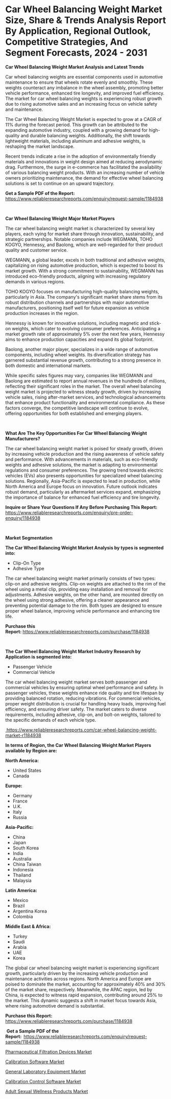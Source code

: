 <p><h1>Car Wheel Balancing Weight Market Size, Share & Trends Analysis Report By Application, Regional Outlook, Competitive Strategies, And Segment Forecasts, 2024 - 2031</h1></p><p><strong>Car Wheel Balancing Weight Market Analysis and Latest Trends</strong></p>
<p><p>Car wheel balancing weights are essential components used in automotive maintenance to ensure that wheels rotate evenly and smoothly. These weights counteract any imbalance in the wheel assembly, promoting better vehicle performance, enhanced tire longevity, and improved fuel efficiency. The market for car wheel balancing weights is experiencing robust growth due to rising automotive sales and an increasing focus on vehicle safety and maintenance.</p><p>The Car Wheel Balancing Weight Market is expected to grow at a CAGR of 11% during the forecast period. This growth can be attributed to the expanding automotive industry, coupled with a growing demand for high-quality and durable balancing weights. Additionally, the shift towards lightweight materials, including aluminum and adhesive weights, is reshaping the market landscape. </p><p>Recent trends indicate a rise in the adoption of environmentally friendly materials and innovations in weight design aimed at reducing aerodynamic drag. Furthermore, the surge in e-commerce has facilitated the availability of various balancing weight products. With an increasing number of vehicle owners prioritizing maintenance, the demand for effective wheel balancing solutions is set to continue on an upward trajectory.</p></p>
<p><strong>Get a Sample PDF of the Report:&nbsp;</strong> <a href="https://www.reliableresearchreports.com/enquiry/request-sample/1184938?utm_campaign=28&utm_medium=2&utm_source=Github&utm_content=ia&utm_term=22102024&utm_id=car-wheel-balancing-weight">https://www.reliableresearchreports.com/enquiry/request-sample/1184938</a></p>
<p>&nbsp;</p>
<p><strong>Car Wheel Balancing Weight Major Market Players</strong></p>
<p><p>The car wheel balancing weight market is characterized by several key players, each vying for market share through innovation, sustainability, and strategic partnerships. Notable companies include WEGMANN, TOHO KOGYO, Hennessy, and Baolong, which are well-regarded for their product quality and customer service.</p><p>WEGMANN, a global leader, excels in both traditional and adhesive weights, capitalizing on rising automotive production, which is expected to boost its market growth. With a strong commitment to sustainability, WEGMANN has introduced eco-friendly products, aligning with increasing regulatory demands in various regions.</p><p>TOHO KOGYO focuses on manufacturing high-quality balancing weights, particularly in Asia. The company's significant market share stems from its robust distribution channels and partnerships with major automotive manufacturers, positioning itself well for future expansion as vehicle production increases in the region.</p><p>Hennessy is known for innovative solutions, including magnetic and stick-on weights, which cater to evolving consumer preferences. Anticipating a market growth rate of approximately 5% over the next few years, Hennessy aims to enhance production capacities and expand its global footprint.</p><p>Baolong, another major player, specializes in a wide range of automotive components, including wheel weights. Its diversification strategy has garnered substantial revenue growth, contributing to a strong presence in both domestic and international markets.</p><p>While specific sales figures may vary, companies like WEGMANN and Baolong are estimated to report annual revenues in the hundreds of millions, reflecting their significant roles in the market. The overall wheel balancing weight market is projected to witness steady growth, driven by increasing vehicle sales, rising after-market services, and technological advancements that enhance product functionality and environmental compliance. As these factors converge, the competitive landscape will continue to evolve, offering opportunities for both established and emerging players.</p></p>
<p>&nbsp;</p>
<p><strong>What Are The Key Opportunities For Car Wheel Balancing Weight Manufacturers?</strong></p>
<p><p>The car wheel balancing weight market is poised for steady growth, driven by increasing vehicle production and the rising awareness of vehicle safety and performance. With advancements in materials, such as eco-friendly weights and adhesive solutions, the market is adapting to environmental regulations and consumer preferences. The growing trend towards electric vehicles (EVs) also presents opportunities for specialized wheel balancing solutions. Regionally, Asia-Pacific is expected to lead in production, while North America and Europe focus on innovation. Future outlook indicates robust demand, particularly as aftermarket services expand, emphasizing the importance of balance for enhanced fuel efficiency and tire longevity.</p></p>
<p><strong>Inquire or Share Your Questions If Any Before Purchasing This Report:</strong> <a href="https://www.reliableresearchreports.com/enquiry/pre-order-enquiry/1184938?utm_campaign=28&utm_medium=2&utm_source=Github&utm_content=ia&utm_term=22102024&utm_id=car-wheel-balancing-weight">https://www.reliableresearchreports.com/enquiry/pre-order-enquiry/1184938</a></p>
<p>&nbsp;</p>
<p><strong>Market Segmentation</strong></p>
<p><strong>The Car Wheel Balancing Weight Market Analysis by types is segmented into:</strong></p>
<p><ul><li>Clip-On Type</li><li>Adhesive Type</li></ul></p>
<p><p>The car wheel balancing weight market primarily consists of two types: clip-on and adhesive weights. Clip-on weights are attached to the rim of the wheel using a metal clip, providing easy installation and removal for adjustments. Adhesive weights, on the other hand, are mounted directly on the wheel using strong adhesive, offering a cleaner appearance and preventing potential damage to the rim. Both types are designed to ensure proper wheel balance, improving vehicle performance and enhancing tire life.</p></p>
<p><strong>Purchase this Report:&nbsp;</strong><a href="https://www.reliableresearchreports.com/purchase/1184938?utm_campaign=28&utm_medium=2&utm_source=Github&utm_content=ia&utm_term=22102024&utm_id=car-wheel-balancing-weight">https://www.reliableresearchreports.com/purchase/1184938</a></p>
<p>&nbsp;</p>
<p><strong>The Car Wheel Balancing Weight Market Industry Research by Application is segmented into:</strong></p>
<p><ul><li>Passenger Vehicle</li><li>Commercial Vehicle</li></ul></p>
<p><p>The car wheel balancing weight market serves both passenger and commercial vehicles by ensuring optimal wheel performance and safety. In passenger vehicles, these weights enhance ride quality and tire lifespan by providing balanced rotation, reducing vibrations. For commercial vehicles, proper weight distribution is crucial for handling heavy loads, improving fuel efficiency, and ensuring driver safety. The market caters to diverse requirements, including adhesive, clip-on, and bolt-on weights, tailored to the specific demands of each vehicle type.</p></p>
<p><a href="https://www.reliableresearchreports.com/car-wheel-balancing-weight-market-r1184938?utm_campaign=28&utm_medium=2&utm_source=Github&utm_content=ia&utm_term=22102024&utm_id=car-wheel-balancing-weight">&nbsp;https://www.reliableresearchreports.com/car-wheel-balancing-weight-market-r1184938</a></p>
<p><strong>In terms of Region, the Car Wheel Balancing Weight Market Players available by Region are:</strong></p>
<p>
    <p> <strong> North America: </strong>
        <ul>
            <li>United States</li>
            <li>Canada</li>
        </ul>
        </p> 
    <p> <strong> Europe: </strong>
        <ul>
            <li>Germany</li>
            <li>France</li>
            <li>U.K.</li>
            <li>Italy</li>
            <li>Russia</li>
        </ul>
        </p> 
    <p> <strong> Asia-Pacific: </strong>
        <ul>
            <li>China</li>
            <li>Japan</li>
            <li>South Korea</li>
            <li>India</li>
            <li>Australia</li>
            <li>China Taiwan</li>
            <li>Indonesia</li>
            <li>Thailand</li>
            <li>Malaysia</li>
        </ul>
        </p> 
    <p> <strong> Latin America: </strong>
        <ul>
            <li>Mexico</li>
            <li>Brazil</li>
            <li>Argentina Korea</li>
            <li>Colombia</li>
        </ul>
        </p> 
    <p> <strong> Middle East & Africa: </strong>
        <ul>
            <li>Turkey</li>
            <li>Saudi</li>
            <li>Arabia</li>
            <li>UAE</li>
            <li>Korea</li>
        </ul>
    </p>
    </p>
<p><p>The global car wheel balancing weight market is experiencing significant growth, particularly driven by the increasing vehicle production and maintenance activities across regions. North America and Europe are poised to dominate the market, accounting for approximately 40% and 30% of the market share, respectively. Meanwhile, the APAC region, led by China, is expected to witness rapid expansion, contributing around 25% to the market. This dynamic suggests a shift in market focus towards Asia, where rising automotive demand is substantial.</p></p>
<p><strong>Purchase this Report: </strong><a href="https://www.reliableresearchreports.com/purchase/1184938?utm_campaign=28&utm_medium=2&utm_source=Github&utm_content=ia&utm_term=22102024&utm_id=car-wheel-balancing-weight">https://www.reliableresearchreports.com/purchase/1184938</a></p>
<p>&nbsp;<strong>Get a Sample PDF of the Report:&nbsp;&nbsp;</strong><a href="https://www.reliableresearchreports.com/enquiry/request-sample/1184938?utm_campaign=28&utm_medium=2&utm_source=Github&utm_content=ia&utm_term=22102024&utm_id=car-wheel-balancing-weight">https://www.reliableresearchreports.com/enquiry/request-sample/1184938</a></p>
<p><strong></strong></p>
<p><p><a href="https://issuu.com/reportprime-2/docs/pharmaceutical-filtration-devices-m_7b3d330fcbf136?utm_campaign=28&utm_medium=2&utm_source=Github&utm_content=ia&utm_term=22102024&utm_id=car-wheel-balancing-weight">Pharmaceutical Filtration Devices Market</a></p><p><a href="https://www.linkedin.com/pulse/insights-calibration-software-industry-market-financial-status-htkdc?utm_campaign=28&utm_medium=2&utm_source=Github&utm_content=ia&utm_term=22102024&utm_id=car-wheel-balancing-weight">Calibration Software Market</a></p><p><a href="https://issuu.com/reportprime-2/docs/general-laboratory-equipment-market_dd63ea9942fd2d?utm_campaign=28&utm_medium=2&utm_source=Github&utm_content=ia&utm_term=22102024&utm_id=car-wheel-balancing-weight">General Laboratory Equipment Market</a></p><p><a href="https://www.linkedin.com/pulse/calibration-control-software-market-global-regional-analysis-iwjzc?utm_campaign=28&utm_medium=2&utm_source=Github&utm_content=ia&utm_term=22102024&utm_id=car-wheel-balancing-weight">Calibration Control Software Market</a></p><p><a href="https://github.com/inouyeaowaugh3/Market-Research-Report-List-1/blob/main/adult-sexual-wellness-products-market.md?utm_campaign=28&utm_medium=2&utm_source=Github&utm_content=ia&utm_term=22102024&utm_id=car-wheel-balancing-weight">Adult Sexual Wellness Products Market</a></p></p>